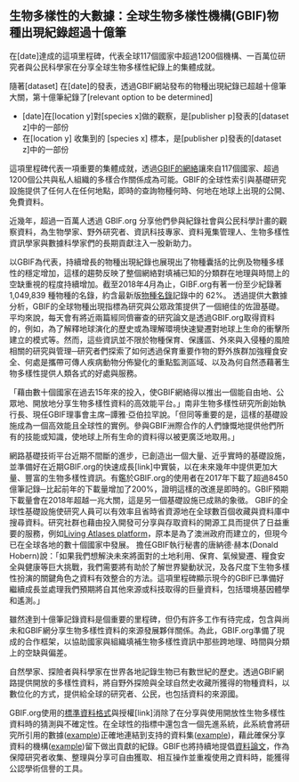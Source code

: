 ## 生物多樣性的大數據：全球生物多樣性機構(GBIF)物種出現紀錄超過十億筆

在[date]達成的這項里程碑，代表全球117個國家中超過1200個機構、一百萬位研究者與公民科學家在分享全球生物多樣性紀錄上的集體成就。

隨著[dataset] 在[date]的發表，透過GBIF網站發布的物種出現紀錄已超越十億筆大關，第十億筆紀錄了[relevant option to be determined]
- [date]在[location y]對[species x]做的觀察，是[publisher p]發表的[dataset z]中的一部份
- 在[location y] 收集到的 [species x] 標本，是[publisher p]發表的[dataset z]中的一部份

這項里程碑代表一項重要的集體成就，透過[GBIF的網絡](https://www.gbif.org/the-gbif-network)讓來自117個國家、超過1200個公共與私人組織的多樣合作關係成為可能。GBIF的全球性索引與基礎研究設施提供了任何人在任何地點，即時的查詢物種何時、何地在地球上出現的公開、免費資料。

近幾年，超過一百萬人透過 GBIF.org 分享他們參與紀錄社會與公民科學計畫的觀察資料，為生物學家、野外研究者、資訊科技專家、資料蒐集管理人、生物多樣性資訊學家與數據科學家們的長期貢獻注入一股新助力。

以GBIF為代表，持續增長的物種出現紀錄也展現出了物種囊括的比例及物種多樣性的穩定增加，這樣的趨勢反映了整個網絡對填補已知的分類群在地理與時間上的空缺重視的程度持續增加。截至2018年4月為止，GIBF.org有著一份至少紀錄著 1,049,839 種物種的名錄，約含最新版[物種名錄](http://www.catalogueoflife.org)記錄中的 62%。
透過提供大數據分析，GBIF的全球物種出現指標為研究與公眾政策提供了一個絕佳的佐證基礎。平均來說，每天會有將近兩篇經同儕審查的研究論文是透過GBIF.org取得資料的，例如，為了解釋地球演化的歷史或為理解環境快速變遷對地球上生命的衝擊所建立的模式等。然而，這些資訊並不限於物種保育、保護區、外來與入侵種的風險相關的研究與管理─研究者們探索了如何透過保育重要作物的野外族群加強糧食安全、何處是攜帶可傳人疾病動物分佈變化的重點監測區域、以及為何自然憑藉著生物多樣性提供人類各式的好處與服務。

「藉由數十個國家在過去15年來的投入，使GBIF網絡得以推出一個能自由地、公眾地、開放地分享生物多樣性資料的高效能平台。」南非生物多樣性研究所創始執行長、現任GBIF理事會主席─譚雅‧亞伯拉罕說。「但同等重要的是，這樣的基礎設施成為一個高效能且全球性的實例。參與GBIF洲際合作的人們慷慨地提供他們所有的技能或知識，使地球上所有生命的資料得以被更廣泛地取用。」

網路基礎技術平台近期不間斷的進步，已創造出一個大量、近乎實時的基礎設施，並準備好在近期GBIF.org的快速成長[link]中實裝，以在未來幾年中提供更加大量、豐富的生物多樣性資訊。有鑑於GBIF.org的使用者在2017年下載了超過8450億筆記錄─比起前年的下載量增加了200%，證明這樣的改進是即時的。GBIF預期下載量會在2018年超越一兆大關，這是另一個基礎設施已成熟的象徵。
GBIF的全球性基礎設施使研究人員可以有效率且省時省資源地在全球數百個收藏與資料庫中搜尋資料。研究社群也藉由投入開發可分享與存取資料的開源工具而提供了日益重要的服務，例如[Living Atlases platform](https://living-atlases.gbif.org)，原本是為了澳洲政府而建立的，但現今已在全球各地的數十個國家中發展。
擔任GBIF執行秘書的唐納德‧赫本(Donald Hobern)說：「如果我們想解決未來將面對的土地利用、保育、氣候變遷、糧食安全與健康等巨大挑戰，我們需要將有助於了解世界變動狀況，及各尺度下生物多樣性扮演的關鍵角色之資料有效整合的方法。這項里程碑顯示現今的GBIF已準備好繼續成長並處理我們預期將自其他來源或科技取得的巨量資料，包括環境基因體學和遙測。」

雖然達到十億筆記錄資料是個重要的里程碑，但仍有許多工作有待完成，包含與尚未和GBIF網分享生物多樣性資料的來源發展夥伴關係。為此，GBIF.org準備了現成的合作框架，以協助國家與組織填補生物多樣性資訊中那些跨地理、時間與分類上的空缺與偏差。

自然學家、探險者與科學家在世界各地記錄生物已有數世紀的歷史。透過GBIF網路提供開放的多樣性資料，將自野外探險與全球自然史收藏所獲得的物種資料，以數位化的方式，提供給全球的研究者、公民，也包括資料的來源國。

GBIF.org使用的[標準資料格式](https://www.gbif.org/standards)與授權[link]消除了在分享與使用開放性生物多樣性資料時的猜測與不確定性。在全球性的指標中還包含一個先進系統，此系統會將研究所引用的數據([example](https://doi.org/10.15468/dl.hqesx6))正確地連結到支持的資料集([example](https://doi.org/10.15468/xgoxap))，藉此確保分享資料的機構([example](https://www.gbif.org/publisher/2cd829bb-b713-433d-99cf-64bef11e5b3e))留下做出貢獻的紀錄。GBIF也將持續地提倡[資料論文](https://www.gbif.org/data-papers)，作為保障研究者收集、整理與分享可自由獲取、相互操作並重複使用之資料時，能獲得公認學術信譽的工具。
